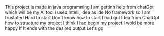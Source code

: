 This project is made in java programming
I am gettinh help from chatGpt which will be my AI tool
I used Intellij Idea as ide
No framework so I am frustated 
Hard to start 
Don't know how to start 
I had got Idea from ChatGpt how to structure my project
I think I had begin my project I wold be more happy If It ends with the desired output
Let's go
